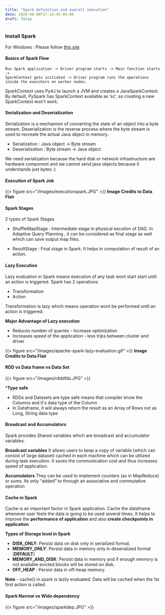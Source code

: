 ```yaml
---
title: "Spark definition and overall execution"
date: 2020-08-08T17:14:45-04:00
draft: false
---
```


### Install Spark ###
For Windows : Please follow [this site](https://phoenixnap.com/kb/install-spark-on-windows-10)

#### Basics of Spark Flow ####
```
Run Spark application -> Driver program starts -> Main function starts ->  
SparkContext gets initiated -> Driver program runs the operations inside the executors on worker nodes.
```

SparkContext uses Py4J to launch a JVM and creates a JavaSparkContext. 
By default, PySpark has SparkContext available as ‘sc’, so creating a new SparkContext won't work.


#### Serialization and Deserialization
Serialization is a mechanism of converting the state of an object into a byte stream. Deserialization is the reverse process where the byte stream is used to recreate the actual Java object in memory.

- Serialization   : Java object -> Byte stream
- Deserialization : Byte stream -> Java object

We need serialization because the hard disk or network infrastructure are hardware component and we cannot send java objects because it understands just bytes :)


#### Execution of Spark Job ####

{{< figure src="/images/executionspark.JPG" >}}
**Image Credits to Data Flair**


#### Spark Stages ####
2 types of Spark Stages
- ShuffleMapStage   :   Intermediate stage in physical excution of DAG. 
                        In Adaptive Query Planning , it can be considered as final stage as well which can save output map files.
                        
- ResultStage       :   Final stage in Spark. It helps in computation of result of an action.

#### Lazy Execution #### 

Lazy evaluation in Spark means execution of any task wont start start until an action is triggered.
Spark has 2 operations
- Transformation
- Action

Transformation is lazy which means operation wont be performed until an action is triggered.

**Major Advantage of Lazy execution**
- Reduces number of queries - Increase optimization
- Increases speed of the application - less trips between cluster and driver

{{< figure src="/images/apache-spark-lazy-evaluation.gif" >}}
**Image Credits to Data Flair**

#### RDD vs Data frame vs Data Set #### 

{{< figure src="/images/rdddfds.JPG" >}}

***Type safe**
- RDDs and Datasets are type safe means that compiler know the Columns and it's data type of the Column
- In Dataframe, it will always return the result as an Array of Rows not as Long, String data type

#### Broadcast and Accumulators #### 
Spark provides Shared variables which are broadcast and accumulator variables.

**Broadcast variables**
It allows users to keep a copy of variable (which can consist of large dataset) cached in each machine which can be utilized during task execution.
It saves the communication cost and thus increases speed of application.

**Accumulators**
They can be used to implement counters (as in MapReduce) or sums. 
Its only “added” to through an associative and commutative operation



#### Cache in Spark #### 
Cache is an important factor in Spark application. 
Cache the dataframe whenever user feels the data is going to be used several times.
It helps to improve the **performance of application** and also **create checkpoints in application**

**Types of Storage level in Spark**
- **DISK_ONLY**: Persist data on disk only in serialized format.
- **MEMORY_ONLY**: Persist data in memory only in deserialized format (**DEFAULT**)
- **MEMORY_AND_DISK**: Persist data in memory and if enough memory is not available evicted blocks will be stored on disk.
- **OFF_HEAP** : Persist data in off-heap memory. 

**Note** - cache() in spark is lazily evaluated. Data will be cached when the 1st first action is called.


#### Spark Narrow vs Wide dependency
{{< figure src="/images/sparkdep.JPG" >}}

